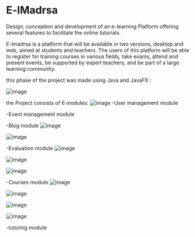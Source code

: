 # E-lMadrsa
Design, conception and development of an e-learning Platform offering several features to facilitate the online tutorials.

E-lmadrsa is a platform that will be available in two versions, desktop and web, aimed at students and teachers. The users of this platform will be able to register for training courses in various fields, take exams, attend and present events, be supported by expert teachers, and be part of a large learning community.


this phase of the project was made using Java and JavaFX :

![image](https://user-images.githubusercontent.com/92718277/227723023-a55e3c75-0600-45a3-b9e4-c7c53f84525d.png)

the Project consists of 6 modules:
![image](https://user-images.githubusercontent.com/92718277/227719681-ec5f5455-24dd-4580-86fe-b0d6b2e7d2bb.png)
-User management module 

-Event management module

-Blog module 
![image](https://user-images.githubusercontent.com/92718277/227722921-03ce916d-66f5-4996-b19b-f49bbef35a74.png)

![image](https://user-images.githubusercontent.com/92718277/227722887-d1c9865e-2d22-4b68-a44d-2d7400ad2a48.png)


-Evaluation module
![image](https://user-images.githubusercontent.com/92718277/227722306-69565ba4-1bd2-4b3e-8cdb-8bbef0d8c1a9.png)

![image](https://user-images.githubusercontent.com/92718277/227718424-ddfd903c-d4b2-46ac-8436-725d04e91864.png)

![image](https://user-images.githubusercontent.com/92718277/227722376-0f7361c6-9599-403c-965f-ef8ec6b8b902.png)

-Courses module
![image](https://user-images.githubusercontent.com/92718277/227718267-bf4126d3-f85d-413b-80d2-d1b7e192bdc5.png)

![image](https://user-images.githubusercontent.com/92718277/227718292-64df2550-c612-4aa9-9ad8-23ec54c46026.png)

![image](https://user-images.githubusercontent.com/92718277/227718329-370be44b-3d86-4ecb-bc8a-6ef7335396b8.png)


![image](https://user-images.githubusercontent.com/92718277/227718363-b1235204-e7e0-414c-9147-c5fb4f5a4498.png)

-tutoring module
